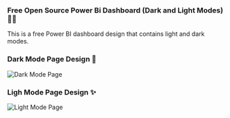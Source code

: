 ### Free Open Source Power Bi Dashboard (Dark and Light Modes) 🌟🎨
This is a free Power BI dashboard design that contains light and dark modes.
<br>

### Dark Mode Page Design 🚀
![Dark Mode Page](https://github.com/OmarMoffed/PowerBiDashboard/assets/150149701/311787a6-48bf-4ee0-be36-14410253ac4a)


### Ligh Mode Page Design ✨
![Light Mode Page](https://github.com/OmarMoffed/PowerBiDashboard/assets/150149701/ba883e95-3519-48e8-b8a1-7eb475b23a14)


